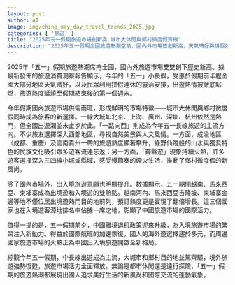 ```yaml
---
layout: post
author: AI
image: img/china_may_day_travel_trends_2025.jpg
categories: [ '旅遊' ]
title: "2025年五一假期旅遊市場創新高 城市大休閒與鄉村微度假齊飛"
description: "2025年五一假期全國旅遊熱潮空前，國內外市場雙創新高。天氣晴好與拼假效應推動出遊熱情，城市休閒與鄉村微度假並重，成渝地區、雲貴等西部旅遊熱度激增。出入境旅遊需求兩旺，越南、馬來西亞、柬埔寨成熱門目的地，政策利好助力入境遊復甦，彰顯旅遊新風尚。"
---
```

2025年「五一」假期旅遊熱潮席捲全國，國內外旅遊市場雙雙創下歷史新高。據最新發佈的旅遊消費洞察報告顯示，今年的「五一」小長假，受惠於假期前半程全國大部分地區天氣晴好，以及民眾利用拼假連休的靈活安排，出遊熱情被徹底點燃，旅遊熱度延燒至假期結束後的第一個週末。

今年假期國內旅遊市場供需兩旺，形成鮮明的市場特徵——城市大休閒與鄉村微度假同時成為旅客的新選擇。一線大城如北京、上海、廣州、深圳、杭州依然是熱門，但全國出遊潮並未止步於此。「一路向西」則成為今年五一長線旅遊的主流方向。不少旅友選擇深入西部地區，尋找自然美景與人文風情。一方面，成渝地區（成都、重慶）及雲南貴州一帶的旅遊熱度顯著攀升，綠野仙蹤般的山水與獨具特色的民族文化吸引眾多遊客流連忘返；另一方面，「奔縣遊」現象持續火熱，許多遊客選擇深入三四線小城或縣域，感受慢節奏的煙火生活，推動了鄉村微度假的新風尚。

除了國內市場外，出入境旅遊意願也明顯提升。數據顯示，五一期間越南、馬來西亞、柬埔寨成為出境遊和入境遊的雙熱點。越南河內、馬來西亞吉隆坡、柬埔寨金邊等地不僅位居出境遊熱門目的地前列，預訂熱度更是實現了翻倍增長。這三個國家也在入境遊客源地排名中佔據一席之地，彰顯了中國旅遊市場的國際活力。

值得一提的是，五一假期前夕，中國離境退稅政策迎來升級，為入境旅遊市場的繁榮注入新動力。得益於國際航班的加速恢復，國人的海外遊選擇趨於多元，而周邊國家旅遊市場的火熱正為中國出入境旅遊開啟全新格局。

綜觀今年五一假期，中長線出遊成為主流，大城市和鄉村目的地並駕齊驅，境外旅遊強勢復甦，旅遊市場活力全面釋放。無論是都市休閒還是遠行探險，「五一」假期的旅遊熱潮都展現出國人追求美好生活的新風尚和國際交流的蓬勃氣象。